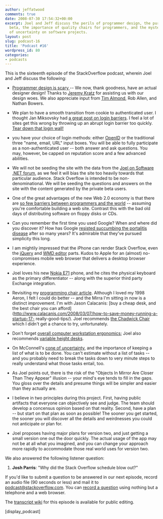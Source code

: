 ```yaml
---
author: jeffatwood
comments: true
date: 2008-07-30 17:54:32+00:00
excerpt: Joel and Jeff discuss the perils of programmer design, the purpose of a private
  beta, the importance of quality chairs for programmers, and the mysterious cone
  of uncertainty on software projects.
layout: post
slug: podcast-16
title: 'Podcast #16'
wordpress_id: 80
categories:
- podcasts
---
```



This is the sixteenth episode of the StackOverflow podcast, wherein Joel and Jeff discuss the following:






  * [Programmer design is scary ](http://weblogs.asp.net/jeff/archive/2004/11/09/254664.aspx)-- We now, thank goodness, have an actual designer design! Thanks to [Jeremy Kratz](http://www.jeremykratz.com/) for assisting us with our design woes. We also appreciate input from [Tim Almond](http://www.timalmond.com/), Rob Allen, and Nathan Bowers.


  * We plan to have a smooth transition from cookie to authenticated user. I thought Jan Miksovsky had [a great post on login barriers](http://miksovsky.blogs.com/flowstate/2007/05/hurdles_in_the_.html). I feel a lot of sites get this wrong by throwing up an abrupt login barrier too quickly. [Tear down that login wall!](http://www.codinghorror.com/blog/archives/000881.html)


  * you have your choice of login methods: either [OpenID](http://www.google.com/url?sa=t&ct=res&cd=1&url=http%3A%2F%2Fopenid.net%2F&ei=_4CQSPkzk5KxA53EreUF&usg=AFQjCNEX-wMA2f6pCL-0ENtSDcgbxhB87g&sig2=cwrJzl_WNy_c5qHi904nrA) or the traditional three "name, email, URL" input boxes. You will be able to fully participate as a non-authenticated user -- both answer and ask questions. You may, however, be capped on reputation score and a few advanced abilities.


  * We will not be seeding the site with the data from the [Joel on Software .NET forum](http://discuss.joelonsoftware.com/default.asp?dotnet), as we feel it will bias the site too heavily towards that particular audience. Stack Overflow is intended to be non-denominational. We will be seeding the questions and answers on the site with the content generated by the private beta users.


  * One of the great advantages of the new Web 2.0 economy is that there are [so few barriers between programmers and the world](http://epeus.blogspot.com/2006/10/made-with-more-love-than-money.html) -- assuming you're comfortable building a web site. Contrast this with the bad old days of distributing software on floppy disks or CDs.


  * Can you remember the first time you used Google? When and where did you discover it? How has Google [resisted succumbing the portalitis disease](http://www.codinghorror.com/blog/archives/000529.html) after so many years? It's admirable that they've pursued simplicity this long.


  * I am mightily impressed that the iPhone can render Stack Overflow, even the [jQuery](http://jquery.com/) and [WMD editor](http://wmd-editor.com/) parts. Kudos to Apple for an (almost) no-compromises mobile web browser that delivers a desktop browser experience.


  * Joel loves his new [Nokia E71](http://www.engadgetmobile.com/2008/06/19/nokia-e71-review/) phone, and he cites the physical keyboard as the primary differentiator -- along with the superior third party Exchange integration.


  * Revisiting my [programming chair article](http://www.codinghorror.com/blog/archives/001146.html). Although I loved my 1998 Aeron, I felt I could do better -- and the Mirra I'm sitting in now is a distinct improvement. I'm with Jason Calacanis: [buy a cheap desk, and the best chair you can afford](http://www.calacanis.com/2008/03/07/how-to-save-money-running-a-startup-17-  really-good-tips/). Joel recommends [the Chadwick Chair ](http://www.dwr.com/product/designers/a-c/don+chadwick/chadwick-chair-w--tilt.do?search=basic&keyword=chadwick&sortby=ourPicks&page=1)which I didn't get a chance to try, unfortunately.


  * Don't forget [overall computer workstation ergonomics](http://www.codinghorror.com/blog/archives/000938.html); Joel also recommends [variable height desks](http://ask.metafilter.com/80837/Great-Adjustable-Height-Desk).


  * On McConnell's [cone of uncertainty](http://www.codinghorror.com/blog/archives/000623.html), and the importance of keeping a list of what is to be done. You can't estimate without a list of tasks -- and you probably need to break the tasks down to very minute steps to really understand what those tasks entail, too.


  * As Joel points out, there is the risk of the "Objects In Mirror Are Closer Than They Appear" illusion -- your mind's eye tends to fill in the gaps. You gloss over the details and presume things will be simpler and easier than they actually are.


  * I believe in two principles during this project. First, having public artifacts that everyone can objectively see and judge. The team should develop a concensus opinion based on that reality. Second, have a plan -- but start on that plan as soon as possible! The sooner you get started, the sooner you will discover all the details and weirdnesses you could not anticipate or plan for.


  * Joel proposes having major plans for version two, and just getting a small version one out the door quickly. The actual usage of the app may not be at all what you imagined, and you can change your approach more rapidly to accommodate those real world uses for version two.  






We also answered the following listener question:






  1. **Josh Parris**: "Why did the Stack Overflow schedule blow out?"





If you'd like to submit a question to be answered in our next episode, record an audio file (90 seconds or less) and mail it to [podcast@stackoverflow.com](mailto:podcast@stackoverflow.com). You can [record a question](http://blog.stackoverflow.com/index.php/2008/05/recording-podcast-questions-using-your-telephone/) using nothing but a telephone and a web browser.





The [transcript wiki](http://stackoverflow.fogbugz.com/default.asp?pg=pgWiki&command=view&ixWikiPage=18721) for this episode is available for public editing.




[display_podcast]
